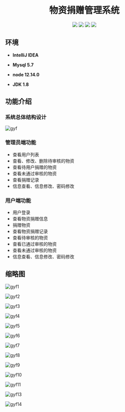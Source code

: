 

<p><h1 align="center">物资捐赠管理系统</h1></p>

<p align="center">
	<img src="https://img.shields.io/badge/jdk-1.8-orange.svg"/>
    <img src="https://img.shields.io/badge/Spring-2.x-lightgrey.svg"/>
    <img src="https://img.shields.io/badge/SpringMVC-3.x-blue.svg"/>
    <img src="https://img.shields.io/badge/MyBatis-3.0.x-yellow.svg"/>
</p>


## 环境

- <b>IntelliJ IDEA</b>

- <b>Mysql 5.7</b>

- <b>node 12.14.0</b>

- <b>JDK 1.8</b>

## 功能介绍
### 系统总体结构设计

![gyf](C:\Users\Administrator\Pictures\gyf.png)

### 管理员端功能
- 查看用户列表
- 查看、修改、删除待审核的物资
- 查看待用户捐赠的物资
- 查看未通过审核的物资
- 查看捐赠记录
- 信息查看、信息修改、密码修改
### 用户端功能
- 用户登录
- 查看物资捐赠信息
- 捐赠物资
- 查看物资捐赠记录
- 查看待审核的物资
- 查看已通过审核的物资
- 查看未通过审核的物资
- 信息查看、信息修改、密码修改

## 缩略图

![gyf1](C:\Users\Administrator\Pictures\gyf1.png)

![gyf2](C:\Users\Administrator\Pictures\gyf2.png)

![gyf3](C:\Users\Administrator\Pictures\gyf3.png)

![gyf4](C:\Users\Administrator\Pictures\gyf4.png)

![gyf5](C:\Users\Administrator\Pictures\gyf5.png)

![gyf6](C:\Users\Administrator\Pictures\gyf6.png)

![gyf7](C:\Users\Administrator\Pictures\gyf7.png)

![gyf8](C:\Users\Administrator\Pictures\gyf8.png)

![gyf9](C:\Users\Administrator\Pictures\gyf9.png)

![gyf10](C:\Users\Administrator\Pictures\gyf10.png)

![gyf11](C:\Users\Administrator\Pictures\gyf11.png)

![gyf13](C:\Users\Administrator\Pictures\gyf13.png)

![gyf14](C:\Users\Administrator\Pictures\gyf14.png)

